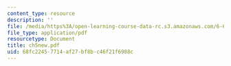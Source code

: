 ```yaml
---
content_type: resource
description: ''
file: /media/https%3A/open-learning-course-data-rc.s3.amazonaws.com/6-661-receivers-antennas-and-signals-spring-2003/68fc22457714af27bf8bc46f21f6988c_ch5new.pdf
file_type: application/pdf
resourcetype: Document
title: ch5new.pdf
uid: 68fc2245-7714-af27-bf8b-c46f21f6988c
---
```

